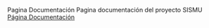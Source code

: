 Pagina Documentación
Pagina documentación del proyecto SISMU \
[Página Documentación](https://david-gv.github.io/paginadocumentacion/)
